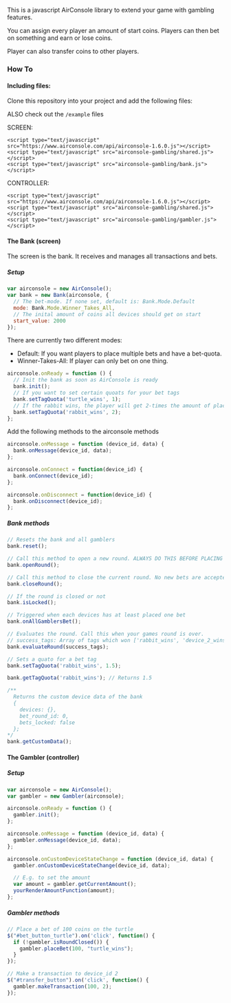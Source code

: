 This is a javascript AirConsole library to extend your game with gambling features.

You can assign every player an amount of start coins. Players can then bet on something
and earn or lose coins.

Player can also transfer coins to other players.

### How To

#### Including files:

Clone this repository into your project and add the following files:

ALSO check out the `/example` files

SCREEN:

```
<script type="text/javascript" src="https://www.airconsole.com/api/airconsole-1.6.0.js"></script>
<script type="text/javascript" src="airconsole-gambling/shared.js"></script>
<script type="text/javascript" src="airconsole-gambling/bank.js"></script>
```

CONTROLLER:

```
<script type="text/javascript" src="https://www.airconsole.com/api/airconsole-1.6.0.js"></script>
<script type="text/javascript" src="airconsole-gambling/shared.js"></script>
<script type="text/javascript" src="airconsole-gambling/gambler.js"></script>
```

#### The Bank (screen)

The screen is the bank. It receives and manages all transactions and bets.

##### Setup

```javascript
var airconsole = new AirConsole();
var bank = new Bank(airconsole, {
  // The bet-mode. If none set, default is: Bank.Mode.Default
  mode: Bank.Mode.Winner_Takes_All,
  // The inital amount of coins all devices should get on start
  start_value: 2000
});
```

There are currently two different modes:
  * Default: If you want players to place multiple bets and have a bet-quota.
  * Winner-Takes-All: If player can only bet on one thing.

```javascript
airconsole.onReady = function () {
  // Init the bank as soon as AirConsole is ready
  bank.init();
  // If you want to set certain quoats for your bet tags
  bank.setTagQuota('turtle_wins', 1);
  // If the rabbit wins, the player will get 2-times the amount of placed coins back
  bank.setTagQuota('rabbit_wins', 2);
};
```

Add the following methods to the airconsole methods

```javascript
airconsole.onMessage = function (device_id, data) {
  bank.onMessage(device_id, data);
};

airconsole.onConnect = function(device_id) {
  bank.onConnect(device_id);
};

airconsole.onDisconnect = function(device_id) {
  bank.onDisconnect(device_id);
};
```


##### Bank methods

```javascript
// Resets the bank and all gamblers
bank.reset();

// Call this method to open a new round. ALWAYS DO THIS BEFORE PLACING NEW BETS!
bank.openRound();

// Call this method to close the current round. No new bets are accepted
bank.closeRound();

// If the round is closed or not
bank.isLocked();

// Triggered when each devices has at least placed one bet
bank.onAllGamblersBet();

// Evaluates the round. Call this when your games round is over.
// success_tags: Array of tags which won ['rabbit_wins', 'device_2_wins']
bank.evaluateRound(success_tags);

// Sets a quato for a bet tag
bank.setTagQuota('rabbit_wins', 1.5);

bank.getTagQuota('rabbit_wins'); // Returns 1.5

/**
  Returns the custom device data of the bank
  {
    devices: {},
    bet_round_id: 0,
    bets_locked: false
  };
*/
bank.getCustomData();
```


#### The Gambler (controller)

##### Setup

```javascript
var airconsole = new AirConsole();
var gambler = new Gambler(airconsole);

airconsole.onReady = function () {
  gambler.init();
};

airconsole.onMessage = function (device_id, data) {
  gambler.onMessage(device_id, data);
};

airconsole.onCustomDeviceStateChange = function (device_id, data) {
  gambler.onCustomDeviceStateChange(device_id, data);

  // E.g. to set the amount
  var amount = gambler.getCurrentAmount();
  yourRenderAmountFunction(amount);
};
```

##### Gambler methods

```javascript
// Place a bet of 100 coins on the turtle
$("#bet_button_turtle").on('click', function() {
  if (!gambler.isRoundClosed()) {
    gambler.placeBet(100, "turtle_wins");
  }
});

// Make a transaction to device_id 2
$("#transfer_button").on('click', function() {
  gambler.makeTransaction(100, 2);
});
```


